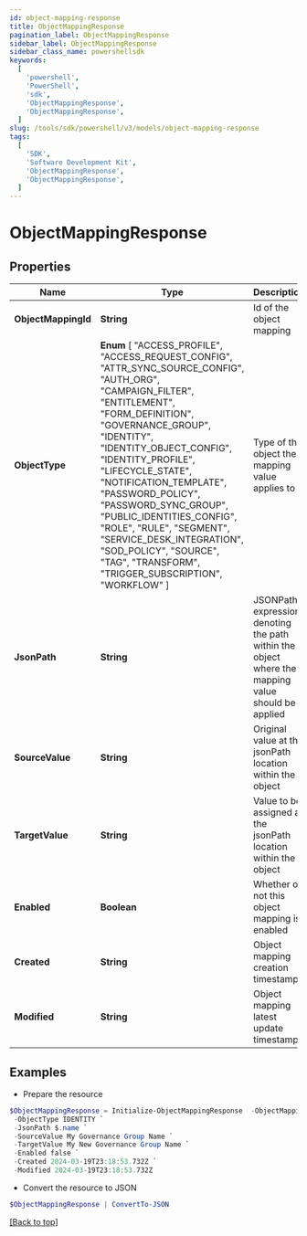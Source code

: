 ```yaml
---
id: object-mapping-response
title: ObjectMappingResponse
pagination_label: ObjectMappingResponse
sidebar_label: ObjectMappingResponse
sidebar_class_name: powershellsdk
keywords:
  [
    'powershell',
    'PowerShell',
    'sdk',
    'ObjectMappingResponse',
    'ObjectMappingResponse',
  ]
slug: /tools/sdk/powershell/v3/models/object-mapping-response
tags:
  [
    'SDK',
    'Software Development Kit',
    'ObjectMappingResponse',
    'ObjectMappingResponse',
  ]
---
```


# ObjectMappingResponse

## Properties

| Name | Type | Description | Notes |
| --- | --- | --- | --- |
| **ObjectMappingId** | **String** | Id of the object mapping | [optional] |
| **ObjectType** | **Enum** [ "ACCESS_PROFILE", "ACCESS_REQUEST_CONFIG", "ATTR_SYNC_SOURCE_CONFIG", "AUTH_ORG", "CAMPAIGN_FILTER", "ENTITLEMENT", "FORM_DEFINITION", "GOVERNANCE_GROUP", "IDENTITY", "IDENTITY_OBJECT_CONFIG", "IDENTITY_PROFILE", "LIFECYCLE_STATE", "NOTIFICATION_TEMPLATE", "PASSWORD_POLICY", "PASSWORD_SYNC_GROUP", "PUBLIC_IDENTITIES_CONFIG", "ROLE", "RULE", "SEGMENT", "SERVICE_DESK_INTEGRATION", "SOD_POLICY", "SOURCE", "TAG", "TRANSFORM", "TRIGGER_SUBSCRIPTION", "WORKFLOW" ] | Type of the object the mapping value applies to | [optional] |
| **JsonPath** | **String** | JSONPath expression denoting the path within the object where the mapping value should be applied | [optional] |
| **SourceValue** | **String** | Original value at the jsonPath location within the object | [optional] |
| **TargetValue** | **String** | Value to be assigned at the jsonPath location within the object | [optional] |
| **Enabled** | **Boolean** | Whether or not this object mapping is enabled | [optional] [default to $false] |
| **Created** | **String** | Object mapping creation timestamp | [optional] |
| **Modified** | **String** | Object mapping latest update timestamp | [optional] |

## Examples

- Prepare the resource

```powershell
$ObjectMappingResponse = Initialize-ObjectMappingResponse  -ObjectMappingId 3d6e0144-963f-4bd6-8d8d-d77b4e507ce4 `
 -ObjectType IDENTITY `
 -JsonPath $.name `
 -SourceValue My Governance Group Name `
 -TargetValue My New Governance Group Name `
 -Enabled false `
 -Created 2024-03-19T23:18:53.732Z `
 -Modified 2024-03-19T23:18:53.732Z
```

- Convert the resource to JSON

```powershell
$ObjectMappingResponse | ConvertTo-JSON
```

[[Back to top]](#)
